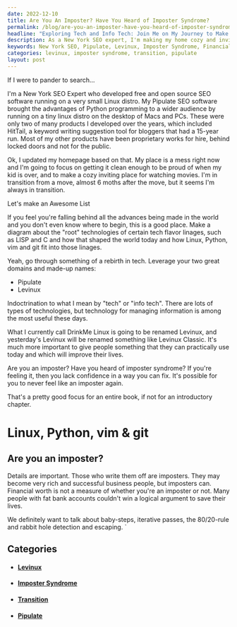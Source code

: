 ```yaml
---
date: 2022-12-10
title: Are You An Imposter? Have You Heard of Imposter Syndrome?
permalink: /blog/are-you-an-imposter-have-you-heard-of-imposter-syndrome/
headline: "Exploring Tech and Info Tech: Join Me on My Journey to Make My Home Cozy and Inviting"
description: As a New York SEO expert, I'm making my home cozy and inviting while encouraging people to familiarize themselves with tech and info tech. I'm leveraging my two domains, Pipulate and Levinux, and discussing imposter syndrome and how financial worth isn't a measure of someone's validity. Join me in my journey as I explore the world of tech and info tech and learn how to make your home cozy and inviting.
keywords: New York SEO, Pipulate, Levinux, Imposter Syndrome, Financial Worth, Tech, Info Tech, Cozy Home, Inviting, Diagrams, Lists, Open Source SEO Software, Products, Transition, Explore, Validity
categories: levinux, imposter syndrome, transition, pipulate
layout: post
---
```


If I were to pander to search...

I'm a New York SEO Expert who developed free and open source SEO software
running on a very small Linux distro. My Pipulate SEO software brought the
advantages of Python programming to a wider audience by running on a tiny linux
distro on the desktop of Macs and PCs. These were only two of many products I
developed over the years, which included HitTail, a keyword writing suggestion
tool for bloggers that had a 15-year run. Most of my other products have been
proprietary works for hire, behind locked doors and not for the public.

Ok, I updated my homepage based on that. My place is a mess right now and I'm
going to focus on getting it clean enough to be proud of when my kid is over,
and to make a cozy inviting place for watching movies. I'm in transition from a
move, almost 6 moths after the move, but it seems I'm always in transition.

Let's make an Awesome List

If you feel you're falling behind all the advances being made in the world and
you don't even know where to begin, this is a good place. Make a diagram about
the "root" technologies of certain tech flavor linages, such as LISP and C and
how that shaped the world today and how Linux, Python, vim and git fit into
those linages.

Yeah, go through something of a rebirth in tech. Leverage your two great
domains and made-up names:

- Pipulate
- Levinux

Indoctrination to what I mean by "tech" or "info tech". There are lots of types
of technologies, but technology for managing information is among the most
useful these days.

What I currently call DrinkMe Linux is going to be renamed Levinux, and
yesterday's Levinux will be renamed something like Levinux Classic. It's much
more important to give people something that they can practically use today and
which will improve their lives.

Are you an imposter? Have you heard of imposter syndrome? If you're feeling it,
then you lack confidence in a way you can fix. It's possible for you to never
feel like an imposter again.

That's a pretty good focus for an entire book, if not for an introductory
chapter.

# Linux, Python, vim & git

## Are you an imposter?

Details are important. Those who write them off are imposters. They may become
very rich and successful business people, but imposters can. Financial worth is
not a measure of whether you're an imposter or not. Many people with fat bank
accounts couldn't win a logical argument to save their lives.

We definitely want to talk about baby-steps, iterative passes, the 80/20-rule
and rabbit hole detection and escaping. `


## Categories

<ul>
<li><h4><a href='/levinux/'>Levinux</a></h4></li>
<li><h4><a href='/imposter-syndrome/'>Imposter Syndrome</a></h4></li>
<li><h4><a href='/transition/'>Transition</a></h4></li>
<li><h4><a href='/pipulate/'>Pipulate</a></h4></li></ul>